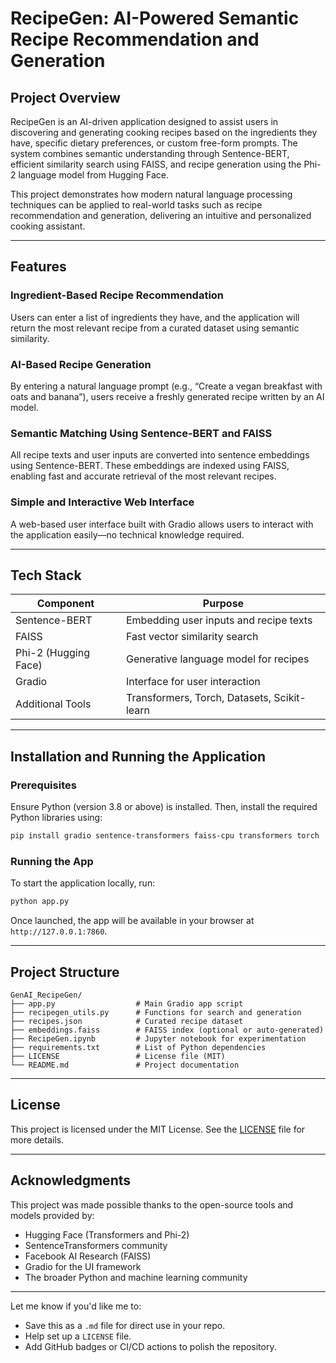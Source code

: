 # RecipeGen: AI-Powered Semantic Recipe Recommendation and Generation

## Project Overview

RecipeGen is an AI-driven application designed to assist users in discovering and generating cooking recipes based on the ingredients they have, specific dietary preferences, or custom free-form prompts. The system combines semantic understanding through Sentence-BERT, efficient similarity search using FAISS, and recipe generation using the Phi-2 language model from Hugging Face.

This project demonstrates how modern natural language processing techniques can be applied to real-world tasks such as recipe recommendation and generation, delivering an intuitive and personalized cooking assistant.

---

## Features

### Ingredient-Based Recipe Recommendation

Users can enter a list of ingredients they have, and the application will return the most relevant recipe from a curated dataset using semantic similarity.

### AI-Based Recipe Generation

By entering a natural language prompt (e.g., “Create a vegan breakfast with oats and banana”), users receive a freshly generated recipe written by an AI model.

### Semantic Matching Using Sentence-BERT and FAISS

All recipe texts and user inputs are converted into sentence embeddings using Sentence-BERT. These embeddings are indexed using FAISS, enabling fast and accurate retrieval of the most relevant recipes.

### Simple and Interactive Web Interface

A web-based user interface built with Gradio allows users to interact with the application easily—no technical knowledge required.

---

## Tech Stack

| Component            | Purpose                                     |
| -------------------- | ------------------------------------------- |
| Sentence-BERT        | Embedding user inputs and recipe texts      |
| FAISS                | Fast vector similarity search               |
| Phi-2 (Hugging Face) | Generative language model for recipes       |
| Gradio               | Interface for user interaction              |
| Additional Tools     | Transformers, Torch, Datasets, Scikit-learn |

---

## Installation and Running the Application

### Prerequisites

Ensure Python (version 3.8 or above) is installed. Then, install the required Python libraries using:

```bash
pip install gradio sentence-transformers faiss-cpu transformers torch
```

### Running the App

To start the application locally, run:

```bash
python app.py
```

Once launched, the app will be available in your browser at `http://127.0.0.1:7860`.

---

## Project Structure

```
GenAI_RecipeGen/
├── app.py                  # Main Gradio app script
├── recipegen_utils.py      # Functions for search and generation
├── recipes.json            # Curated recipe dataset
├── embeddings.faiss        # FAISS index (optional or auto-generated)
├── RecipeGen.ipynb         # Jupyter notebook for experimentation
├── requirements.txt        # List of Python dependencies
├── LICENSE                 # License file (MIT)
└── README.md               # Project documentation
```

---

## License

This project is licensed under the MIT License. See the [LICENSE](./LICENSE) file for more details.

---

## Acknowledgments

This project was made possible thanks to the open-source tools and models provided by:

* Hugging Face (Transformers and Phi-2)
* SentenceTransformers community
* Facebook AI Research (FAISS)
* Gradio for the UI framework
* The broader Python and machine learning community

---

Let me know if you'd like me to:

* Save this as a `.md` file for direct use in your repo.
* Help set up a `LICENSE` file.
* Add GitHub badges or CI/CD actions to polish the repository.

